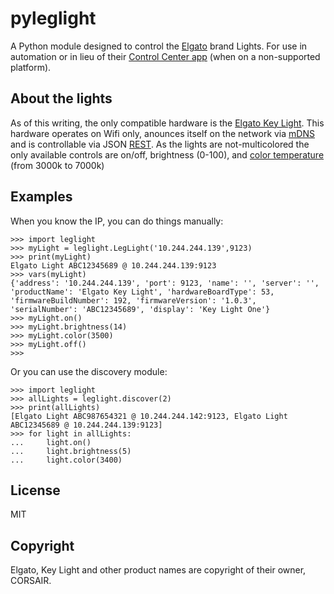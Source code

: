 # pyleglight

A Python module designed to control the [Elgato](https://www.elgato.com/en) brand Lights. For use in automation or in lieu of their [Control Center app](https://www.elgato.com/en/gaming/downloads) (when on a non-supported platform).

## About the lights
As of this writing, the only compatible hardware is the [Elgato Key Light](https://www.elgato.com/en/gaming/key-light). This hardware operates on Wifi only, anounces itself on the network via [mDNS](https://en.wikipedia.org/wiki/Multicast_DNS) and is controllable via JSON [REST](https://en.wikipedia.org/wiki/Representational_state_transfer). As the lights are not-multicolored the only available controls are on/off, brightness (0-100), and [color temperature](https://en.wikipedia.org/wiki/Color_temperature#Categorizing_different_lighting) (from 3000k to 7000k)

## Examples
When you know the IP, you can do things manually:
```
>>> import leglight
>>> myLight = leglight.LegLight('10.244.244.139',9123)
>>> print(myLight)
Elgato Light ABC12345689 @ 10.244.244.139:9123
>>> vars(myLight)
{'address': '10.244.244.139', 'port': 9123, 'name': '', 'server': '', 'productName': 'Elgato Key Light', 'hardwareBoardType': 53, 'firmwareBuildNumber': 192, 'firmwareVersion': '1.0.3', 'serialNumber': 'ABC12345689', 'display': 'Key Light One'}
>>> myLight.on()
>>> myLight.brightness(14)
>>> myLight.color(3500)
>>> myLight.off()
>>> 
```

Or you can use the discovery module:

```
>>> import leglight
>>> allLights = leglight.discover(2)
>>> print(allLights)
[Elgato Light ABC987654321 @ 10.244.244.142:9123, Elgato Light ABC12345689 @ 10.244.244.139:9123]
>>> for light in allLights:
...     light.on()
...     light.brightness(5)
...     light.color(3400)
```

## License
MIT

## Copyright
Elgato, Key Light and other product names are copyright of their owner, CORSAIR. 